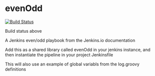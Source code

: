 # evenOdd
[![Build Status](http://localhost:8080/buildStatus/icon?job=libraries)](http://localhost:8080/job/libraries/)

Build status above

A Jenkins even/odd playbook from the Jenkins.io documentation

Add this as a shared library called evenOdd in your jenkins
instance, and then instantiate the pipeline in your project Jenkinsfile

This will also use an example of global variabls from the log.groovy
definitions

